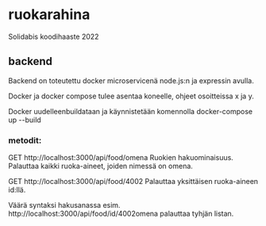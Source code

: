 # ruokarahina
 Solidabis koodihaaste 2022

## backend
Backend on toteutettu docker microservicenä node.js:n ja expressin avulla.

Docker ja docker compose tulee asentaa koneelle, ohjeet osoitteissa x ja y.

Docker uudelleenbuildataan ja käynnistetään komennolla
docker-compose up --build

### metodit:
GET http://localhost:3000/api/food/omena
Ruokien hakuominaisuus. Palauttaa kaikki ruoka-aineet, joiden nimessä on omena.

GET http://localhost:3000/api/food/4002
Palauttaa yksittäisen ruoka-aineen id:llä.

Väärä syntaksi hakusanassa esim. http://localhost:3000/api/food/id/4002omena palauttaa tyhjän listan.